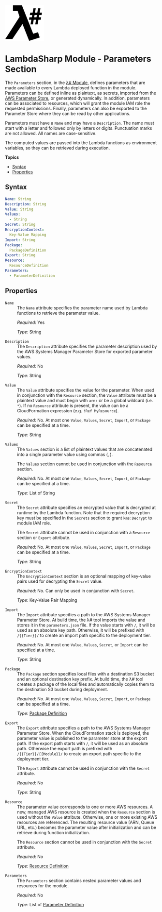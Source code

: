 ![λ#](LambdaSharp_v2_small.png)

# LambdaSharp Module - Parameters Section

The `Parameters` section, in the [λ# Module](ModuleFile.md), defines parameters that are made available to every Lambda deployed function in the module. Parameters can be defined inline as plaintext, as secrets, imported from the [AWS Parameter Store](https://aws.amazon.com/systems-manager/features/#Parameter_Store), or generated dynamically. In addition, parameters can be associated to resources, which will grant the module IAM role the requested permissions. Finally, parameters can also be exported to the Parameter Store where they can be read by other applications.

Parameters must have a `Name` and may have a `Description`. The name must start with a letter and followed only by letters or digits. Punctuation marks are not allowed. All names are case-sensitive.

The computed values are passed into the Lambda functions as environment variables, so they can be retrieved during execution.

__Topics__
* [Syntax](#syntax)
* [Properties](#properties)

## Syntax

```yaml
Name: String
Description: String
Value: String
Values:
  - String
Secret: String
EncryptionContext:
  Key-Value Mapping
Import: String
Package:
  PackageDefinition
Export: String
Resource:
  ResourceDefinition
Parameters:
  - ParameterDefinition
```

## Properties

<dl>
<dt><code>Name</code></dt>
<dd>
The <code>Name</code> attribute specifies the parameter name used by Lambda functions to retrieve the parameter value.

<i>Required</i>: Yes

<i>Type</i>: String
</dd>

<dt><code>Description</code></dt>
<dd>
The <code>Description</code> attribute specifies the parameter description used by the AWS Systems Manager Parameter Store for exported parameter values.

<i>Required</i>: No

<i>Type</i>: String
</dd>

<dt><code>Value</code></dt>
<dd>
The <code>Value</code> attribute specifies the value for the parameter. When used in conjunction with the <code>Resource</code> section, the <code>Value</code> attribute must be a plaintext value and must begin with <code>arn:</code> or be a global wildcard (i.e. <code>*</code>). If no <code>Resource</code> attribute is present, the value can be a CloudFormation expression (e.g. <code>!Ref MyResource</code>).

<i>Required</i>: No. At most one <code>Value</code>, <code>Values</code>, <code>Secret</code>, <code>Import</code>, or <code>Package</code> can be specified at a time.

<i>Type</i>: String
</dd>

<dt><code>Values</code></dt>
<dd>
The <code>Values</code> section is a list of plaintext values that are concatenated into a single parameter value using commas (<code>,</code>).

The <code>Values</code> section cannot be used in conjunction with the <code>Resource</code> section.

<i>Required</i>: No. At most one <code>Value</code>, <code>Values</code>, <code>Secret</code>, <code>Import</code>, or <code>Package</code> can be specified at a time.

<i>Type</i>: List of String
</dd>

<dt><code>Secret</code></dt>
<dd>
The <code>Secret</code> attribute specifies an encrypted value that is decrypted at runtime by the Lambda function. Note that the required decryption key must be specified in the <code>Secrets</code> section to grant <code>kms:Decrypt</code> to module IAM role.

The <code>Secret</code> attribute cannot be used in conjunction with a <code>Resource</code> section or <code>Export</code> attribute.

<i>Required</i>: No. At most one <code>Value</code>, <code>Values</code>, <code>Secret</code>, <code>Import</code>, or <code>Package</code> can be specified at a time.

<i>Type</i>: String
</dd>

<dt><code>EncryptionContext</code></dt>
<dd>
The <code>EncryptionContext</code> section is an optional mapping of key-value pairs used for decrypting the <code>Secret</code> value.

<i>Required</i>: No. Can only be used in conjunction with <code>Secret</code>.

<i>Type</i>: Key-Value Pair Mapping
</dd>

<dt><code>Import</code></dt>
<dd>
The <code>Import</code> attribute specifies a path to the AWS Systems Manager Parameter Store. At build time, the λ# tool imports the value and stores it in the <code>parameters.json</code> file. If the value starts with <code>/</code>, it will be used as an absolute key path. Otherwise, it will be prefixed with <code>/{{Tier}}/</code> to create an import path specific to the deployment tier.

<i>Required</i>: No. At most one <code>Value</code>, <code>Values</code>, <code>Secret</code>, or <code>Import</code> can be specified at a time.

<i>Type</i>: String
</dd>

<dt><code>Package</code></dt>
<dd>
The <code>Package</code> section specifies local files with a destination S3 bucket and an optional destination key prefix. At build time, the λ# tool creates a package of the local files and automatically copies them to the destination S3 bucket during deployment.

<i>Required</i>: No. At most one <code>Value</code>, <code>Values</code>, <code>Secret</code>, <code>Import</code>, or <code>Package</code> can be specified at a time.

<i>Type</i>: [Package Definition](ModuleFile-Parameters-Packages.md)
</dd>

<dt><code>Export</code></dt>
<dd>
The <code>Export</code> attribute specifies a path to the AWS Systems Manager Parameter Store. When the CloudFormation stack is deployed, the parameter value is published to the parameter store at the export path. If the export path starts with <code>/</code>, it will be used as an absolute path. Otherwise the export path is prefixed with <code>/{{Tier}}/{{Module}}/</code> to create an export path specific to the deployment tier.

The <code>Export</code> attribute cannot be used in conjunction with the <code>Secret</code> attribute.

<i>Required</i>: No

<i>Type</i>: String
</dd>

<dt><code>Resource</code></dt>
<dd>
The parameter value corresponds to one or more AWS resources. A new, managed AWS resource is created when the <code>Resource</code> section is used without the <code>Value</code> attribute. Otherwise, one or more existing AWS resources are referenced. The resulting resource value (ARN, Queue URL, etc.) becomes the parameter value after initialization and can be retrieve during function initialization.

The <code>Resource</code> section cannot be used in conjunction with the <code>Secret</code> attribute.

<i>Required</i>: No

<i>Type</i>: [Resource Definition](ModuleFile-Parameters-Resources.md)
</dd>

<dt><code>Parameters</code></dt>
<dd>
The <code>Parameters</code> section contains nested parameter values and resources for the module.

<i>Required:</i> No

<i>Type:</i> List of [Parameter Definition](ModuleFile-Parameters.md)
</dd>
</dl>
